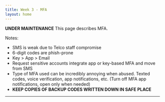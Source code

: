 ```yaml
---
title: Week 3 - MFA
layout: home
---
```


**********UNDER MAINTENANCE**********
This page describes MFA.

Notes:

* SMS is weak due to Telco staff compromise
* 6-digit codes are phish-prone
* Key > App > Email
* Request sensitive accounts integrate app or key-based MFA and move from SMS
* Type of MFA used can be incredibly annoying when abused. Texted codes, voice verification, app notifications, etc. (Turn off MFA app notifications, open only when needed)
* **KEEP COPIES OF BACKUP CODES WRITTEN DOWN IN SAFE PLACE**


----
